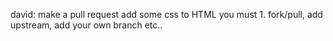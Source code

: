 david: make a pull request add some css to HTML you must 1. fork/pull, add upstream, add your own branch etc..

